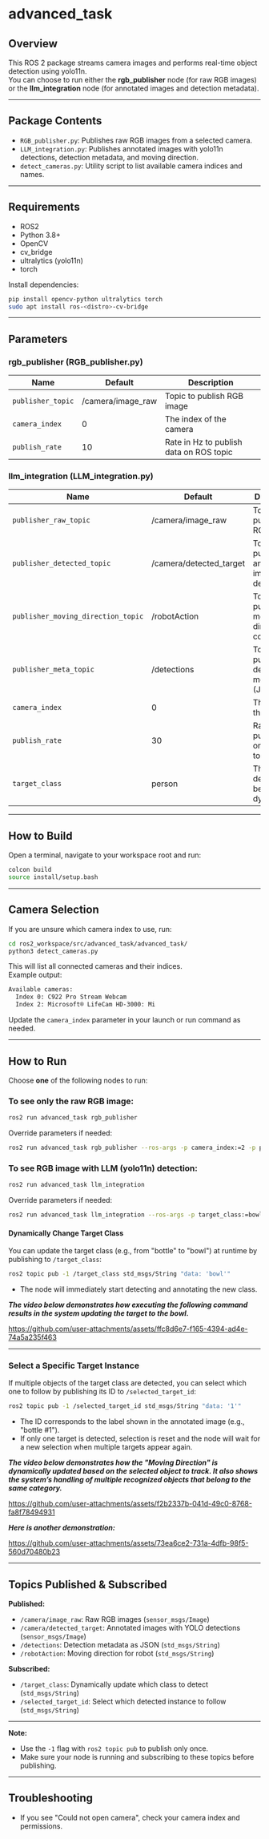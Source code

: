 # advanced_task

## Overview

This ROS 2 package streams camera images and performs real-time object detection using yolo11n.  
You can choose to run either the **rgb_publisher** node (for raw RGB images) or the **llm_integration** node (for annotated images and detection metadata).

---

## Package Contents

- `RGB_publisher.py`: Publishes raw RGB images from a selected camera.
- `LLM_integration.py`: Publishes annotated images with yolo11n detections, detection metadata, and moving direction.
- `detect_cameras.py`: Utility script to list available camera indices and names.

---

## Requirements

- ROS2 
- Python 3.8+
- OpenCV
- cv_bridge
- ultralytics (yolo11n)
- torch

Install dependencies:
```bash
pip install opencv-python ultralytics torch
sudo apt install ros-<distro>-cv-bridge
```

---

## Parameters

### rgb_publisher (RGB_publisher.py)
| Name               | Default            | Description                             |
| ------------------ | ------------------ | --------------------------------------- |
| `publisher_topic`  | /camera/image_raw  | Topic to publish RGB image              |
| `camera_index`     | 0                  | The index of the camera                 |
| `publish_rate`     | 10                 | Rate in Hz to publish data on ROS topic |

### llm_integration (LLM_integration.py)
| Name                       | Default                | Description                                     |
| -------------------------- | ---------------------- | ----------------------------------------------- |
| `publisher_raw_topic`      | /camera/image_raw      | Topic to publish raw RGB image                  |
| `publisher_detected_topic` | /camera/detected_target| Topic to publish annotated image with detection |
| `publisher_moving_direction_topic` | /robotAction   | Topic to publish moving direction commands      |
| `publisher_meta_topic`     | /detections            | Topic to publish detection metadata (JSON)      |
| `camera_index`             | 0                      | The index of the camera                         |
| `publish_rate`             | 30                     | Rate in Hz to publish data on ROS topic         |
| `target_class`             | person                 | The class to detect (can be updated dynamically)|

---

## How to Build

Open a terminal, navigate to your workspace root and run:

```bash
colcon build
source install/setup.bash
```

---

## Camera Selection

If you are unsure which camera index to use, run:

```bash
cd ros2_workspace/src/advanced_task/advanced_task/
python3 detect_cameras.py
```

This will list all connected cameras and their indices.  
Example output:
```bash
Available cameras:
  Index 0: C922 Pro Stream Webcam
  Index 2: Microsoft® LifeCam HD-3000: Mi
```
Update the `camera_index` parameter in your launch or run command as needed.

---

## How to Run

Choose **one** of the following nodes to run:

### To see only the raw RGB image:
```bash
ros2 run advanced_task rgb_publisher
```
Override parameters if needed:
```bash
ros2 run advanced_task rgb_publisher --ros-args -p camera_index:=2 -p publish_rate:=5
```

### To see RGB image with LLM (yolo11n) detection:
```bash
ros2 run advanced_task llm_integration
```
Override parameters if needed:
```bash
ros2 run advanced_task llm_integration --ros-args -p target_class:=bowl
```

#### Dynamically Change Target Class

You can update the target class (e.g., from "bottle" to "bowl") at runtime by publishing to `/target_class`:

```bash
ros2 topic pub -1 /target_class std_msgs/String "data: 'bowl'"
```
- The node will immediately start detecting and annotating the new class.

***The video below demonstrates how executing the following command results in the system updating the target to the bowl.***

https://github.com/user-attachments/assets/ffc8d6e7-f165-4394-ad4e-74a5a235f463


---

### Select a Specific Target Instance

If multiple objects of the target class are detected, you can select which one to follow by publishing its ID to `/selected_target_id`:

```bash
ros2 topic pub -1 /selected_target_id std_msgs/String "data: '1'"
```
- The ID corresponds to the label shown in the annotated image (e.g., "bottle #1").
- If only one target is detected, selection is reset and the node will wait for a new selection when multiple targets appear again.

***The video below demonstrates how the "Moving Direction" is dynamically updated based on the selected object to track.
It also shows the system’s handling of multiple recognized objects that belong to the same category.***

https://github.com/user-attachments/assets/f2b2337b-041d-49c0-8768-fa8f78494931

***Here is another demonstration:***

https://github.com/user-attachments/assets/73ea6ce2-731a-4dfb-98f5-560d70480b23


---

## Topics Published & Subscribed

**Published:**
- `/camera/image_raw`: Raw RGB images (`sensor_msgs/Image`)
- `/camera/detected_target`: Annotated images with YOLO detections (`sensor_msgs/Image`)
- `/detections`: Detection metadata as JSON (`std_msgs/String`)
- `/robotAction`: Moving direction for robot (`std_msgs/String`)

**Subscribed:**
- `/target_class`: Dynamically update which class to detect (`std_msgs/String`)
- `/selected_target_id`: Select which detected instance to follow (`std_msgs/String`)

---

**Note:**  
- Use the `-1` flag with `ros2 topic pub` to publish only once.
- Make sure your node is running and subscribing to these topics before publishing.

---

## Troubleshooting

- If you see "Could not open camera", check your camera index and permissions.


